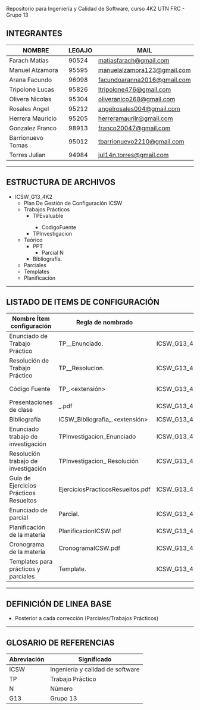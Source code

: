 Repositorio para Ingeniería y Calidad de Software, curso 4K2 UTN FRC - Grupo 13

## INTEGRANTES

| NOMBRE | LEGAJO | MAIL |
| --- | --- | --- |
| Farach Matias | 90524 | matiasfarach@gmail.com |
| Manuel Alzamora | 95595 | [manuelalzamora123@gmail.com](mailto:manuelalzamora123@gmail.com) |
| Arana Facundo  | 96098 | [facundoaranna2016@gmail.com](mailto:facundoaranna2016@gmail.com) |
| Tripolone Lucas | 95826 | [ltripolone476@gmail.com](mailto:ltripolone476@gmail.com) |
| Olivera Nicolas | 95304 | [oliveranico268@gmail.com](mailto:oliveranico268@gmail.com) |
| Rosales Angel | 95212 | [angelrosales004@gmail.com](mailto:angelrosales004@gmail.com) |
| Herrera Mauricio | 95205 | [herreramaurilr@gmail.com](mailto:herreramaurilr@gmail.com) |
| Gonzalez Franco | 98913 | [franco20047@gmail.com](mailto:franco20047@gmail.com) |
| Barrionuevo Tomas | 95012 | [tbarrionuevo2210@gmail.com](mailto:tbarrionuevo2210@gmail.com) |
| Torres Julian | 94984 | [jul14n.torres@gmail.com](mailto:jul14n.torres@gmail.com) |

---

## ESTRUCTURA DE ARCHIVOS

- ICSW_G13_4K2
    - Plan De Gestión de Configuración ICSW
    - Trabajos Prácticos
        - TPEvaluable<Numero>
            - CodigoFuente
        - TPInvestigacion<Numero>
    - Teórico
        - PPT
            - Parcial N
        - Bibliografía.
    - Parciales
    - Templates
    - Planificación

---

## LISTADO DE ITEMS DE CONFIGURACIÓN

| **Nombre Ítem configuración** | **Regla de nombrado** | **Ubicación física** | **Tipo de ítem** |
| --- | --- | --- | --- |
| Enunciado de Trabajo Práctico | TP_<Numero>_Enunciado.<extension> | ICSW_G13_4K2/TrabajosPractico/TPEvaluable<Numero>/ | Trabajo Práctico |
| Resolución de Trabajo Práctico | TP_<Numero>_Resolucion.<extension> | ICSW_G13_4K2/TrabajosPracticos/TPEvaluable<Numero>/ | Trabajo Práctico |
| Código Fuente | TP_<NombreClase>.<extensión> | ICSW_G13_4K2/TrabajoPracticos/TPEvaluable<nombre>/CodigoFuente | Trabajo Práctico |
| Presentaciones de clase | <NumeroDeClase>_<nombreTema>.pdf | ICSW_G13_4K2/Teorico/PPT/ParcialN | Teórico |
| Bibliografía | ICSW_Bibliografia_<Nombre>.<extensión> | ICSW_G13_4K2/Teorico/Bibliografia | Teórico |
| Enunciado trabajo de investigación | TPInvestigacion<Nombre>_Enunciado | ICSW_G13_4K2/TrabajosPracticos/TPInvestigacion<Nombre>/ | Trabajo Práctico |
| Resolución trabajo de investigación | TPInvestigacion<Nombre>_ Resolución | ICSW_G13_4K2/TrabajosPracticos/TPInvestigacion<Nombre>/ | Trabajo Práctico |
| Guía de Ejercicios Prácticos Resueltos | EjerciciosPracticosResueltos.pdf | ICSW_G13_4K2/TrabajosPracticos/ | Trabajo Práctico |
| Enunciado de parcial | Parcial<numero>.<extension> | ICSW_G13_4K2/Parciales | Parciales |
| Planificación de la materia | PlanificacionICSW.pdf | ICSW_G13_4K2/Planificacion | Planificación |
| Cronograma de la materia | CronogramaICSW.pdf | ICSW_G13_4K2/Planificacion | Planificación |
| Templates para prácticos y parciales | Template<Nombre>.<extension> | ICSW_G13_4K2/Templates | Templates |

---

## DEFINICIÓN DE LINEA BASE

- Posterior a cada corrección (Parciales/Trabajos Prácticos)

---

## GLOSARIO DE REFERENCIAS

| Abreviación | Significado |
| --- | --- |
| ICSW | Ingeniería y calidad de software |
| TP | Trabajo Práctico |
| N | Número |
| G13 | Grupo 13 |
